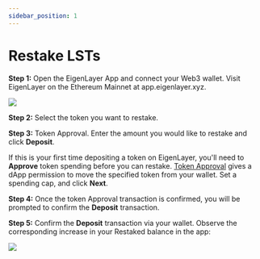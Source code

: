 ```yaml
---
sidebar_position: 1
---
```



# Restake LSTs

**Step 1:** Open the EigenLayer App and connect your Web3 wallet. Visit EigenLayer on the Ethereum Mainnet at app.eigenlayer.xyz.

![](/img/googleusercontentbackup/OZIhNy0g6_p2e6kR0yF9BJxHQcdhHNEnQSWwBokS3tSy2cd9bUyU0tve-ApItvVm7bJHKHum1T_2tgZhwa_LSyi7ScQdALSsUQioM0qMxZWcqWKhmtIQ7xcdOGtTOT6Uf18KnCs_zWgbXHLOtUqguSI.png)

**Step 2:** Select the token you want to restake.

**Step 3:** Token Approval. Enter the amount you would like to restake and click **Deposit**.

If this is your first time depositing a token on EigenLayer, you'll need to **Approve** token spending before you can restake. [Token Approval](https://support.metamask.io/hc/en-us/articles/6174898326683-What-is-a-token-approval-) gives a dApp permission to move the specified token from your wallet. Set a spending cap, and click **Next**.

**Step 4:** Once the token Approval transaction is confirmed, you will be prompted to confirm the **Deposit** transaction. 

**Step 5:** Confirm the **Deposit** transaction via your wallet. Observe the corresponding increase in your Restaked balance in the app:

![](/img/googleusercontentbackup/J5g4XOmz3hOOeQG2w6gFtPxzKLiyPq06v8pBQ2BNITHkfzVX1F26lm_Sf0qCxtIL-bTUye7w573yJub5S6iOA8xtJmOIjZybgLXiCM8YFZHj_6UFc2LEv8HLFmNO7OOLP0c1MmGnCBL7bH_DhsOLPBU.png)

